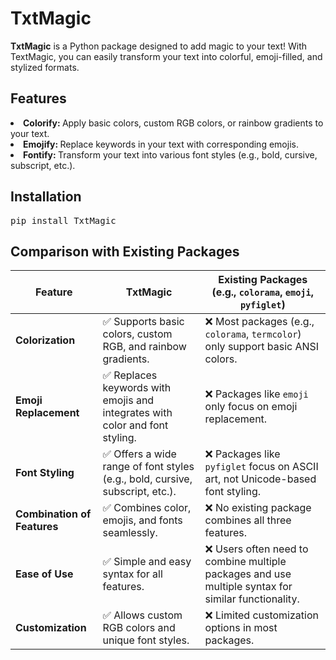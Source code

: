 # TxtMagic

<b>TxtMagic</b> is a Python package designed to add magic to your text! With TextMagic, you can easily transform your text into colorful, emoji-filled, and stylized formats.

## Features
<li><b> Colorify:  </b>Apply basic colors, custom RGB colors, or rainbow gradients to your text.</li>

<li><b>Emojify: </b>Replace keywords in your text with corresponding emojis.</li>

<li><b>Fontify: </b>Transform your text into various font styles (e.g., bold, cursive, subscript, etc.).</li>

## Installation

<pre>pip install TxtMagic</pre>


## Comparison with Existing Packages


<table>
  <thead>
    <tr>
      <th>Feature</th>
      <th>TxtMagic</th>
      <th>Existing Packages (e.g., <code>colorama</code>, <code>emoji</code>, <code>pyfiglet</code>)</th>
    </tr>
  </thead>
  <tbody>
    <tr>
      <td><strong>Colorization</strong></td>
      <td>✅ Supports basic colors, custom RGB, and rainbow gradients.</td>
      <td>❌ Most packages (e.g., <code>colorama</code>, <code>termcolor</code>) only support basic ANSI colors.</td>
    </tr>
    <tr>
      <td><strong>Emoji Replacement</strong></td>
      <td>✅ Replaces keywords with emojis and integrates with color and font styling.</td>
      <td>❌ Packages like <code>emoji</code> only focus on emoji replacement.</td>
    </tr>
    <tr>
      <td><strong>Font Styling</strong></td>
      <td>✅ Offers a wide range of font styles (e.g., bold, cursive, subscript, etc.).</td>
      <td>❌ Packages like <code>pyfiglet</code> focus on ASCII art, not Unicode-based font styling.</td>
    </tr>
    <tr>
      <td><strong>Combination of Features</strong></td>
      <td>✅ Combines color, emojis, and fonts seamlessly.</td>
      <td>❌ No existing package combines all three features.</td>
    </tr>
    <tr>
      <td><strong>Ease of Use</strong></td>
      <td>✅ Simple and easy syntax for all features.</td>
      <td>❌ Users often need to combine multiple packages and use multiple syntax for similar functionality.</td>
    </tr>
    <tr>
      <td><strong>Customization</strong></td>
      <td>✅ Allows custom RGB colors and unique font styles.</td>
      <td>❌ Limited customization options in most packages.</td>
    </tr>
  </tbody>
</table>


